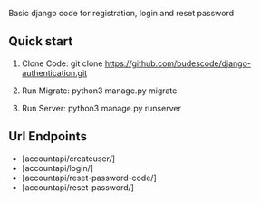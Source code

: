 <!-- # django-rest-allauth -->
Basic django code for registration, login and reset password

Quick start
-----------
1. Clone  Code:
    git clone https://github.com/budescode/django-authentication.git

2. Run Migrate:
    python3 manage.py migrate

3. Run Server:
    python3 manage.py runserver


## Url Endpoints

* [accountapi/createuser/]
* [accountapi/login/]
* [accountapi/reset-password-code/]
* [accountapi/reset-password/]




